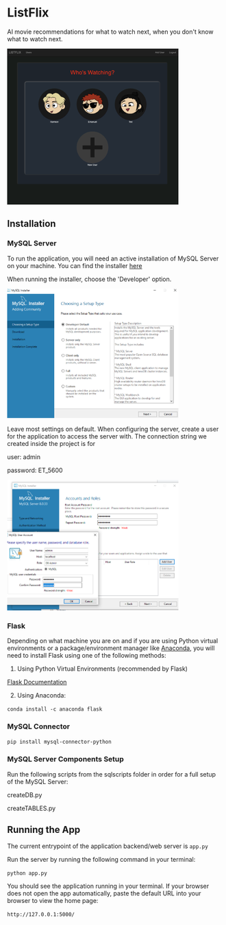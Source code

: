 # ListFlix

AI movie recommendations for what to watch next, when you don't know what to watch next.

<img src="https://github.com/HarrisonLavins/ListFlix/blob/main/screenshots/user-selection.png?raw=true" width="400">


## Installation

### MySQL Server

To run the application, you will need an active installation of MySQL Server on your machine. You can find the installer [here](https://dev.mysql.com/downloads/installer/)

When running the installer, choose the 'Developer' option. 

<img src="https://github.com/HarrisonLavins/ListFlix/blob/main/screenshots/MySQL Installer 1.PNG?raw=true" width="400">

Leave most settings on default. When configuring the server, create a user for the application to access the server with. The connection string we created inside the project is for 

user: admin

password: ET_5600

<img src="https://github.com/HarrisonLavins/ListFlix/blob/main/screenshots/MySQL Installer 2.PNG?raw=true" width="400">

### Flask

Depending on what machine you are on and if you are using Python virtual environments or a package/environment manager like [Anaconda](https://www.anaconda.com/), you will need to install Flask using one of the following methods:

1. Using Python Virtual Environments (recommended by Flask)

[Flask Documentation](https://flask.palletsprojects.com/en/2.2.x/installation/)

2. Using Anaconda:

`conda install -c anaconda flask`

### MySQL Connector

`pip install mysql-connector-python`

### MySQL Server Components Setup

Run the following scripts from the sqlscripts folder in order for a full setup of the MySQL Server:

createDB.py

createTABLES.py


## Running the App

The current entrypoint of the application backend/web server is `app.py`

Run the server by running the following command in your terminal:

`python app.py`

You should see the application running in your terminal. If your browser does not open the app automatically, paste the default URL into your browser to view the home page:

`http://127.0.0.1:5000/`
